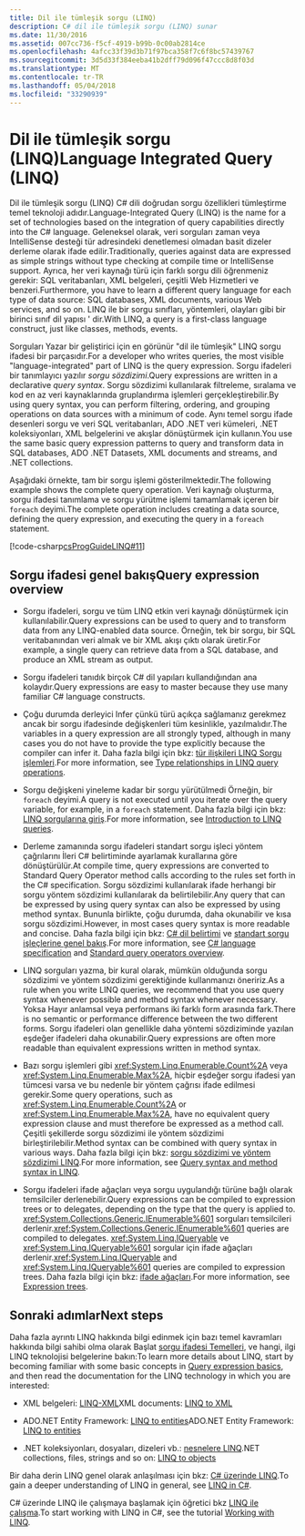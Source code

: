```yaml
---
title: Dil ile tümleşik sorgu (LINQ)
description: C# dil ile tümleşik sorgu (LINQ) sunar
ms.date: 11/30/2016
ms.assetid: 007cc736-f5cf-4919-b99b-0c00ab2814ce
ms.openlocfilehash: 4afcc33f39d3b71f97bca358f7c6f8bc57439767
ms.sourcegitcommit: 3d5d33f384eeba41b2dff79d096f47ccc8d8f03d
ms.translationtype: MT
ms.contentlocale: tr-TR
ms.lasthandoff: 05/04/2018
ms.locfileid: "33290939"
---
```

# <a name="language-integrated-query-linq"></a><span data-ttu-id="20385-103">Dil ile tümleşik sorgu (LINQ)</span><span class="sxs-lookup"><span data-stu-id="20385-103">Language Integrated Query (LINQ)</span></span>

<span data-ttu-id="20385-104">Dil ile tümleşik sorgu (LINQ) C# dili doğrudan sorgu özellikleri tümleştirme temel teknoloji adıdır.</span><span class="sxs-lookup"><span data-stu-id="20385-104">Language-Integrated Query (LINQ) is the name for a set of technologies based on the integration of query capabilities directly into the C# language.</span></span> <span data-ttu-id="20385-105">Geleneksel olarak, veri sorguları zaman veya IntelliSense desteği tür adresindeki denetlemesi olmadan basit dizeler derleme olarak ifade edilir.</span><span class="sxs-lookup"><span data-stu-id="20385-105">Traditionally, queries against data are expressed as simple strings without type checking at compile time or IntelliSense support.</span></span> <span data-ttu-id="20385-106">Ayrıca, her veri kaynağı türü için farklı sorgu dili öğrenmeniz gerekir: SQL veritabanları, XML belgeleri, çeşitli Web Hizmetleri ve benzeri.</span><span class="sxs-lookup"><span data-stu-id="20385-106">Furthermore, you have to learn a different query language for each type of data source: SQL databases, XML documents, various Web services, and so on.</span></span> <span data-ttu-id="20385-107">LINQ ile bir sorgu sınıfları, yöntemleri, olayları gibi bir birinci sınıf dil yapısı ' dir.</span><span class="sxs-lookup"><span data-stu-id="20385-107">With LINQ, a query is a first-class language construct, just like classes, methods, events.</span></span>

<span data-ttu-id="20385-108">Sorguları Yazar bir geliştirici için en görünür "dil ile tümleşik" LINQ sorgu ifadesi bir parçasıdır.</span><span class="sxs-lookup"><span data-stu-id="20385-108">For a developer who writes queries, the most visible "language-integrated" part of LINQ is the query expression.</span></span> <span data-ttu-id="20385-109">Sorgu ifadeleri bir tanımlayıcı yazılır *sorgu sözdizimi*.</span><span class="sxs-lookup"><span data-stu-id="20385-109">Query expressions are written in a declarative *query syntax*.</span></span> <span data-ttu-id="20385-110">Sorgu sözdizimi kullanılarak filtreleme, sıralama ve kod en az veri kaynaklarında gruplandırma işlemleri gerçekleştirebilir.</span><span class="sxs-lookup"><span data-stu-id="20385-110">By using query syntax, you can perform filtering, ordering, and grouping operations on data sources with a minimum of code.</span></span> <span data-ttu-id="20385-111">Aynı temel sorgu ifade desenleri sorgu ve veri SQL veritabanları, ADO .NET veri kümeleri, .NET koleksiyonları, XML belgelerini ve akışlar dönüştürmek için kullanın.</span><span class="sxs-lookup"><span data-stu-id="20385-111">You use the same basic query expression patterns to query and transform data in SQL databases, ADO .NET Datasets, XML documents and streams, and .NET collections.</span></span>

<span data-ttu-id="20385-112">Aşağıdaki örnekte, tam bir sorgu işlemi gösterilmektedir.</span><span class="sxs-lookup"><span data-stu-id="20385-112">The following example shows the complete query operation.</span></span> <span data-ttu-id="20385-113">Veri kaynağı oluşturma, sorgu ifadesi tanımlama ve sorgu yürütme işlemi tamamlamak içeren bir `foreach` deyimi.</span><span class="sxs-lookup"><span data-stu-id="20385-113">The complete operation includes creating a data source, defining the query expression, and executing the query in a `foreach` statement.</span></span>

[!code-csharp[csProgGuideLINQ#11](../../../samples/snippets/csharp/concepts/linq/index_1.cs)]

## <a name="query-expression-overview"></a><span data-ttu-id="20385-114">Sorgu ifadesi genel bakış</span><span class="sxs-lookup"><span data-stu-id="20385-114">Query expression overview</span></span>

-   <span data-ttu-id="20385-115">Sorgu ifadeleri, sorgu ve tüm LINQ etkin veri kaynağı dönüştürmek için kullanılabilir.</span><span class="sxs-lookup"><span data-stu-id="20385-115">Query expressions can be used to query and to transform data from any LINQ-enabled data source.</span></span> <span data-ttu-id="20385-116">Örneğin, tek bir sorgu, bir SQL veritabanından veri almak ve bir XML akışı çıktı olarak üretir.</span><span class="sxs-lookup"><span data-stu-id="20385-116">For example, a single query can retrieve data from a SQL database, and produce an XML stream as output.</span></span>  
  
-   <span data-ttu-id="20385-117">Sorgu ifadeleri tanıdık birçok C# dil yapıları kullandığından ana kolaydır.</span><span class="sxs-lookup"><span data-stu-id="20385-117">Query expressions are easy to master because they use many familiar C# language constructs.</span></span>  
  
-   <span data-ttu-id="20385-118">Çoğu durumda derleyici Infer çünkü türü açıkça sağlamanız gerekmez ancak bir sorgu ifadesinde değişkenleri tüm kesinlikle, yazılmalıdır.</span><span class="sxs-lookup"><span data-stu-id="20385-118">The variables in a query expression are all strongly typed, although in many cases you do not have to provide the type explicitly because the compiler can infer it.</span></span> <span data-ttu-id="20385-119">Daha fazla bilgi için bkz: [tür ilişkileri LINQ Sorgu işlemleri](../programming-guide/concepts/linq/type-relationships-in-linq-query-operations.md).</span><span class="sxs-lookup"><span data-stu-id="20385-119">For more information, see [Type relationships in LINQ query operations](../programming-guide/concepts/linq/type-relationships-in-linq-query-operations.md).</span></span>  
  
-   <span data-ttu-id="20385-120">Sorgu değişkeni yineleme kadar bir sorgu yürütülmedi Örneğin, bir `foreach` deyimi.</span><span class="sxs-lookup"><span data-stu-id="20385-120">A query is not executed until you iterate over the query variable, for example, in a `foreach` statement.</span></span> <span data-ttu-id="20385-121">Daha fazla bilgi için bkz: [LINQ sorgularına giriş](../programming-guide/concepts/linq/introduction-to-linq-queries.md).</span><span class="sxs-lookup"><span data-stu-id="20385-121">For more information, see [Introduction to LINQ queries](../programming-guide/concepts/linq/introduction-to-linq-queries.md).</span></span>  
  
-   <span data-ttu-id="20385-122">Derleme zamanında sorgu ifadeleri standart sorgu işleci yöntem çağrılarını İleri C# belirtiminde ayarlamak kurallarına göre dönüştürülür.</span><span class="sxs-lookup"><span data-stu-id="20385-122">At compile time, query expressions are converted to Standard Query Operator method calls according to the rules set forth in the C# specification.</span></span> <span data-ttu-id="20385-123">Sorgu sözdizimi kullanılarak ifade herhangi bir sorgu yöntem sözdizimi kullanılarak da belirtilebilir.</span><span class="sxs-lookup"><span data-stu-id="20385-123">Any query that can be expressed by using query syntax can also be expressed by using method syntax.</span></span> <span data-ttu-id="20385-124">Bununla birlikte, çoğu durumda, daha okunabilir ve kısa sorgu sözdizimi.</span><span class="sxs-lookup"><span data-stu-id="20385-124">However, in most cases query syntax is more readable and concise.</span></span> <span data-ttu-id="20385-125">Daha fazla bilgi için bkz: [C# dil belirtimi](../language-reference/language-specification/index.md) ve [standart sorgu işleçlerine genel bakış](../programming-guide/concepts/linq/standard-query-operators-overview.md).</span><span class="sxs-lookup"><span data-stu-id="20385-125">For more information, see [C# language specification](../language-reference/language-specification/index.md) and [Standard query operators overview](../programming-guide/concepts/linq/standard-query-operators-overview.md).</span></span>  
  
-   <span data-ttu-id="20385-126">LINQ sorguları yazma, bir kural olarak, mümkün olduğunda sorgu sözdizimi ve yöntem sözdizimi gerektiğinde kullanmanızı öneririz.</span><span class="sxs-lookup"><span data-stu-id="20385-126">As a rule when you write LINQ queries, we recommend that you use query syntax whenever possible and method syntax whenever necessary.</span></span> <span data-ttu-id="20385-127">Yoksa Hayır anlamsal veya performans iki farklı form arasında fark.</span><span class="sxs-lookup"><span data-stu-id="20385-127">There is no semantic or performance difference between the two different forms.</span></span> <span data-ttu-id="20385-128">Sorgu ifadeleri olan genellikle daha yöntemi sözdiziminde yazılan eşdeğer ifadeleri daha okunabilir.</span><span class="sxs-lookup"><span data-stu-id="20385-128">Query expressions are often more readable than equivalent expressions written in method syntax.</span></span>  
  
-   <span data-ttu-id="20385-129">Bazı sorgu işlemleri gibi <xref:System.Linq.Enumerable.Count%2A> veya <xref:System.Linq.Enumerable.Max%2A>, hiçbir eşdeğer sorgu ifadesi yan tümcesi varsa ve bu nedenle bir yöntem çağrısı ifade edilmesi gerekir.</span><span class="sxs-lookup"><span data-stu-id="20385-129">Some query operations, such as <xref:System.Linq.Enumerable.Count%2A> or <xref:System.Linq.Enumerable.Max%2A>, have no equivalent query expression clause and must therefore be expressed as a method call.</span></span> <span data-ttu-id="20385-130">Çeşitli şekillerde sorgu sözdizimi ile yöntem sözdizimi birleştirilebilir.</span><span class="sxs-lookup"><span data-stu-id="20385-130">Method syntax can be combined with query syntax in various ways.</span></span> <span data-ttu-id="20385-131">Daha fazla bilgi için bkz: [sorgu sözdizimi ve yöntem sözdizimi LINQ](../programming-guide/concepts/linq/query-syntax-and-method-syntax-in-linq.md).</span><span class="sxs-lookup"><span data-stu-id="20385-131">For more information, see [Query syntax and method syntax in LINQ](../programming-guide/concepts/linq/query-syntax-and-method-syntax-in-linq.md).</span></span>  
  
-   <span data-ttu-id="20385-132">Sorgu ifadeleri ifade ağaçları veya sorgu uygulandığı türüne bağlı olarak temsilciler derlenebilir.</span><span class="sxs-lookup"><span data-stu-id="20385-132">Query expressions can be compiled to expression trees or to delegates, depending on the type that the query is applied to.</span></span> <span data-ttu-id="20385-133"><xref:System.Collections.Generic.IEnumerable%601> sorguları temsilcileri derlenir.</span><span class="sxs-lookup"><span data-stu-id="20385-133"><xref:System.Collections.Generic.IEnumerable%601> queries are compiled to delegates.</span></span> <span data-ttu-id="20385-134"><xref:System.Linq.IQueryable> ve <xref:System.Linq.IQueryable%601> sorgular için ifade ağaçları derlenir.</span><span class="sxs-lookup"><span data-stu-id="20385-134"><xref:System.Linq.IQueryable> and <xref:System.Linq.IQueryable%601> queries are compiled to expression trees.</span></span> <span data-ttu-id="20385-135">Daha fazla bilgi için bkz: [ifade ağaçları](../expression-trees.md).</span><span class="sxs-lookup"><span data-stu-id="20385-135">For more information, see [Expression trees](../expression-trees.md).</span></span>  

## <a name="next-steps"></a><span data-ttu-id="20385-136">Sonraki adımlar</span><span class="sxs-lookup"><span data-stu-id="20385-136">Next steps</span></span>

<span data-ttu-id="20385-137">Daha fazla ayrıntı LINQ hakkında bilgi edinmek için bazı temel kavramları hakkında bilgi sahibi olma olarak Başlat [sorgu ifadesi Temelleri](query-expression-basics.md), ve hangi, ilgi LINQ teknolojisi belgelerine bakın:</span><span class="sxs-lookup"><span data-stu-id="20385-137">To learn more details about LINQ, start by becoming familiar with some basic concepts in [Query expression basics](query-expression-basics.md), and then read the documentation for the LINQ technology in which you are interested:</span></span>   
-   <span data-ttu-id="20385-138">XML belgeleri: [LINQ-XML](../programming-guide/concepts/linq/linq-to-xml.md)</span><span class="sxs-lookup"><span data-stu-id="20385-138">XML documents: [LINQ to XML](../programming-guide/concepts/linq/linq-to-xml.md)</span></span>  
  
-   <span data-ttu-id="20385-139">ADO.NET Entity Framework: [LINQ to entities](../../framework/data/adonet/ef/language-reference/linq-to-entities.md)</span><span class="sxs-lookup"><span data-stu-id="20385-139">ADO.NET Entity Framework: [LINQ to entities](../../framework/data/adonet/ef/language-reference/linq-to-entities.md)</span></span>  
  
-   <span data-ttu-id="20385-140">.NET koleksiyonları, dosyaları, dizeleri vb.: [nesnelere LINQ](../programming-guide/concepts/linq/linq-to-objects.md)</span><span class="sxs-lookup"><span data-stu-id="20385-140">.NET collections, files, strings and so on: [LINQ to objects](../programming-guide/concepts/linq/linq-to-objects.md)</span></span>

<span data-ttu-id="20385-141">Bir daha derin LINQ genel olarak anlaşılması için bkz: [C# üzerinde LINQ](linq-in-csharp.md).</span><span class="sxs-lookup"><span data-stu-id="20385-141">To gain a deeper understanding of LINQ in general, see [LINQ in C#](linq-in-csharp.md).</span></span>

<span data-ttu-id="20385-142">C# üzerinde LINQ ile çalışmaya başlamak için öğretici bkz [LINQ ile çalışma](../tutorials/working-with-linq.md).</span><span class="sxs-lookup"><span data-stu-id="20385-142">To start working with LINQ in C#, see the tutorial [Working with LINQ](../tutorials/working-with-linq.md).</span></span>



